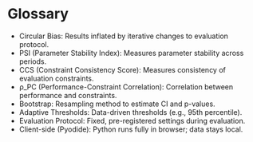 ﻿# Glossary

- Circular Bias: Results inflated by iterative changes to evaluation protocol.
- PSI (Parameter Stability Index): Measures parameter stability across periods.
- CCS (Constraint Consistency Score): Measures consistency of evaluation constraints.
- ρ_PC (Performance-Constraint Correlation): Correlation between performance and constraints.
- Bootstrap: Resampling method to estimate CI and p-values.
- Adaptive Thresholds: Data-driven thresholds (e.g., 95th percentile).
- Evaluation Protocol: Fixed, pre-registered settings during evaluation.
- Client-side (Pyodide): Python runs fully in browser; data stays local.

